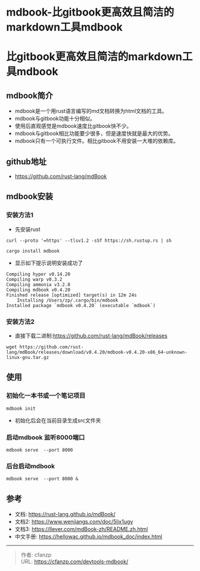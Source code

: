 # mdbook-比gitbook更高效且简洁的markdown工具mdbook


# 比gitbook更高效且简洁的markdown工具mdbook
## mdbook简介
- mdbook是一个用rust语言编写的md文档转换为html文档的工具。
- mdbook与gitbook功能十分相似。
- 使用后直观感觉是mdbook速度比gitbook快不少。
- mdbook与gitbook相比功能要少很多，但是速度快就是最大的优势。
- mdbook只有一个可执行文件。相比gitbook不用安装一大堆的依赖库。

## github地址
- https://github.com/rust-lang/mdBook

## mdbook安装
### 安装方法1
- 先安装rust
```
curl --proto '=https' --tlsv1.2 -sSf https://sh.rustup.rs | sh
```

```
cargo install mdbook
```

- 显示如下提示说明安装成功了
```
Compiling hyper v0.14.20
Compiling warp v0.3.2
Compiling ammonia v3.2.0
Compiling mdbook v0.4.20
Finished release [optimized] target(s) in 12m 24s
    Installing /Users/zp/.cargo/bin/mdbook
Installed package `mdbook v0.4.20` (executable `mdbook`)
```

### 安装方法2
- 直接下载二进制:https://github.com/rust-lang/mdBook/releases
```
wget https://github.com/rust-lang/mdBook/releases/download/v0.4.20/mdbook-v0.4.20-x86_64-unknown-linux-gnu.tar.gz
```

## 使用
### 初始化一本书或一个笔记项目
```
mdbook init
```

- 初始化后会在当前目录生成src文件夹

### 启动mdbook 监听8000端口
```
mdbook serve  --port 8000
```

### 后台启动mdbook
```
mdbook serve  --port 8000 &
```

## 参考
- 文档: https://rust-lang.github.io/mdBook/
- 文档2: https://www.wenjiangs.com/doc/5ljx1ugy
- 文档3: https://llever.com/mdBook-zh/README.zh.html
- 中文手册: https://hellowac.github.io/mdbook_doc/index.html


---

> 作者: cfanzp  
> URL: https://cfanzp.com/devtools-mdbook/  

